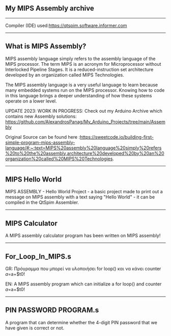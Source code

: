 My MIPS Assembly archive
--------

----
Compiler (IDE) used:https://qtspim.software.informer.com



----
What is MIPS Assembly?
-----
MIPS assembly language simply refers to the assembly language of the MIPS processor. The term MIPS is an acronym for Microprocessor without Interlocked Pipeline Stages. It is a reduced-instruction set architecture developed by an organization called MIPS Technologies.

The MIPS assembly language is a very useful language to learn because many embedded systems run on the MIPS processor. Knowing how to code in this language brings a deeper understanding of how these systems operate on a lower level.


UPDATE 2023: WORK IN PROGRESS: Check out my Arduino Archive which contains new Assembly solutions: https://github.com/AlexandrosPanag/My_Arduino_Projects/tree/main/Assembly

Original Source can be found here :https://sweetcode.io/building-first-simple-program-mips-assembly-language/#:~:text=MIPS%20assembly%20language%20simply%20refers%20to%20the%20assembly,architecture%20developed%20by%20an%20organization%20called%20MIPS%20Technologies.



---
MIPS Hello World
---
MIPS ASSEMBLY - Hello World Project - a basic project made to print out a message on MIPS assembly with a text saying "Hello World" - it can be compiled in the QtSpim Assembler.





---
MIPS Calculator
---
 A MIPS assembly calculator program has been written on MIPS assembly!




---
For_Loop_In_MIPS.s
---
GR: Πρόγραμμα που μπορεί να υλοποιήσει for loop() και να κάνει counter $a=$a+$t0! 


EN: A MIPS assembly program which can initialize a for loop() and counter $a=$a+$t0!


---
PIN PASSWORD PROGRAM.s
---
A program that can determine whether the 4-digit PIN password that we have given is correct or not.

